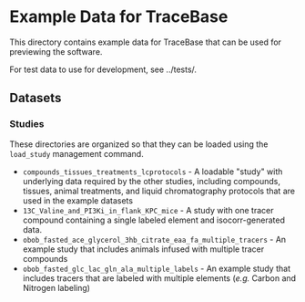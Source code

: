 # Example Data for TraceBase

This directory contains example data for TraceBase that can be used for previewing the software.

For test data to use for development, see ../tests/.

## Datasets

### Studies

These directories are organized so that they can be loaded using the `load_study` management command.

- `compounds_tissues_treatments_lcprotocols` - A loadable "study" with underlying data required by the other studies, including compounds, tissues, animal treatments, and liquid chromatography protocols that are used in the example datasets
- `13C_Valine_and_PI3Ki_in_flank_KPC_mice` - A study with one tracer compound containing a single labeled element and isocorr-generated data.
- `obob_fasted_ace_glycerol_3hb_citrate_eaa_fa_multiple_tracers` - An example study that includes animals infused with multiple tracer compounds
- `obob_fasted_glc_lac_gln_ala_multiple_labels` - An example study that includes tracers that are labeled with multiple elements (*e.g.* Carbon and Nitrogen labeling)
